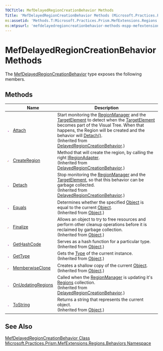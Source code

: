 ```yaml
---
TOCTitle: MefDelayedRegionCreationBehavior Methods
Title: 'MefDelayedRegionCreationBehavior Methods (Microsoft.Practices.Prism.MefExtensions.Regions.Behaviors)'
ms:assetid: 'Methods.T:Microsoft.Practices.Prism.MefExtensions.Regions.Behaviors.MefDelayedRegionCreationBehavior'
ms:mtpsurl: 'mefdelayedregioncreationbehavior-methods-mspp-mefextensions-regions-behaviors.md'
---
```


# MefDelayedRegionCreationBehavior Methods

The [MefDelayedRegionCreationBehavior](/patterns-practices/reference/mefdelayedregioncreationbehavior-class-mspp-mefextensions-regions-behaviors) type exposes the following members.

## Methods

<table>

<thead>
<tr class="header">
<th> </th>
<th>Name</th>
<th>Description</th>
</tr>
</thead>
<tbody>
<tr class="odd">
<td><img src="/patterns-practices/reference/images/public-method.gif" alt="Public method"/></td>
<td><a href="/patterns-practices/reference/delayedregioncreationbehavior-attach-method-mspp-regions-behaviors" data-raw-source="[Attach](/patterns-practices/reference/delayedregioncreationbehavior-attach-method-mspp-regions-behaviors)">Attach</a></td>
<td><div class="summary">
Start monitoring the <a href="/patterns-practices/reference/regionmanager-class-mspp-regions" data-raw-source="[RegionManager](/patterns-practices/reference/regionmanager-class-mspp-regions)">RegionManager</a> and the <a href="/patterns-practices/reference/delayedregioncreationbehavior-targetelement-property-mspp-regions-behaviors" data-raw-source="[TargetElement](/patterns-practices/reference/delayedregioncreationbehavior-targetelement-property-mspp-regions-behaviors)">TargetElement</a> to detect when the <a href="/patterns-practices/reference/delayedregioncreationbehavior-targetelement-property-mspp-regions-behaviors" data-raw-source="[TargetElement](/patterns-practices/reference/delayedregioncreationbehavior-targetelement-property-mspp-regions-behaviors)">TargetElement</a> becomes part of the Visual Tree. When that happens, the Region will be created and the behavior will <a href="/patterns-practices/reference/delayedregioncreationbehavior-detach-method-mspp-regions-behaviors" data-raw-source="[Detach()](/patterns-practices/reference/delayedregioncreationbehavior-detach-method-mspp-regions-behaviors)">Detach()</a>.
</div>
(Inherited from <a href="/patterns-practices/reference/delayedregioncreationbehavior-class-mspp-regions-behaviors" data-raw-source="[DelayedRegionCreationBehavior](/patterns-practices/reference/delayedregioncreationbehavior-class-mspp-regions-behaviors)">DelayedRegionCreationBehavior</a>.)</td>
</tr>
<tr class="even">
<td><img src="/patterns-practices/reference/images/protmethod.gif" alt="Protected method"/></td>
<td><a href="/patterns-practices/reference/delayedregioncreationbehavior-createregion-method-mspp-regions-behaviors" data-raw-source="[CreateRegion](/patterns-practices/reference/delayedregioncreationbehavior-createregion-method-mspp-regions-behaviors)">CreateRegion</a></td>
<td><div class="summary">
Method that will create the region, by calling the right <a href="/patterns-practices/reference/iregionadapter-interface-mspp-regions" data-raw-source="[IRegionAdapter](/patterns-practices/reference/iregionadapter-interface-mspp-regions)">IRegionAdapter</a>.
</div>
(Inherited from <a href="/patterns-practices/reference/delayedregioncreationbehavior-class-mspp-regions-behaviors" data-raw-source="[DelayedRegionCreationBehavior](/patterns-practices/reference/delayedregioncreationbehavior-class-mspp-regions-behaviors)">DelayedRegionCreationBehavior</a>.)</td>
</tr>
<tr class="odd">
<td><img src="/patterns-practices/reference/images/public-method.gif" alt="Public method"/></td>
<td><a href="/patterns-practices/reference/delayedregioncreationbehavior-detach-method-mspp-regions-behaviors" data-raw-source="[Detach](/patterns-practices/reference/delayedregioncreationbehavior-detach-method-mspp-regions-behaviors)">Detach</a></td>
<td><div class="summary">
Stop monitoring the <a href="/patterns-practices/reference/regionmanager-class-mspp-regions" data-raw-source="[RegionManager](/patterns-practices/reference/regionmanager-class-mspp-regions)">RegionManager</a> and the <a href="/patterns-practices/reference/delayedregioncreationbehavior-targetelement-property-mspp-regions-behaviors" data-raw-source="[TargetElement](/patterns-practices/reference/delayedregioncreationbehavior-targetelement-property-mspp-regions-behaviors)">TargetElement</a>, so that this behavior can be garbage collected.
</div>
(Inherited from <a href="/patterns-practices/reference/delayedregioncreationbehavior-class-mspp-regions-behaviors" data-raw-source="[DelayedRegionCreationBehavior](/patterns-practices/reference/delayedregioncreationbehavior-class-mspp-regions-behaviors)">DelayedRegionCreationBehavior</a>.)</td>
</tr>
<tr class="even">
<td><img src="/patterns-practices/reference/images/public-method.gif" alt="Public method"/></td>
<td><a href="http://msdn.microsoft.com/en-us/library/bsc2ak47" data-raw-source="[Equals](http://msdn.microsoft.com/en-us/library/bsc2ak47)">Equals</a></td>
<td><div class="summary">
Determines whether the specified <a href="http://msdn.microsoft.com/en-us/library/e5kfa45b" data-raw-source="[Object](http://msdn.microsoft.com/en-us/library/e5kfa45b)">Object</a> is equal to the current <a href="http://msdn.microsoft.com/en-us/library/e5kfa45b" data-raw-source="[Object](http://msdn.microsoft.com/en-us/library/e5kfa45b)">Object</a>.
</div>
(Inherited from <a href="http://msdn.microsoft.com/en-us/library/e5kfa45b" data-raw-source="[Object](http://msdn.microsoft.com/en-us/library/e5kfa45b)">Object</a>.)</td>
</tr>
<tr class="odd">
<td><img src="/patterns-practices/reference/images/protmethod.gif" alt="Protected method"/></td>
<td><a href="http://msdn.microsoft.com/en-us/library/4k87zsw7" data-raw-source="[Finalize](http://msdn.microsoft.com/en-us/library/4k87zsw7)">Finalize</a></td>
<td><div class="summary">
Allows an object to try to free resources and perform other cleanup operations before it is reclaimed by garbage collection.
</div>
(Inherited from <a href="http://msdn.microsoft.com/en-us/library/e5kfa45b" data-raw-source="[Object](http://msdn.microsoft.com/en-us/library/e5kfa45b)">Object</a>.)</td>
</tr>
<tr class="even">
<td><img src="/patterns-practices/reference/images/public-method.gif" alt="Public method"/></td>
<td><a href="http://msdn.microsoft.com/en-us/library/zdee4b3y" data-raw-source="[GetHashCode](http://msdn.microsoft.com/en-us/library/zdee4b3y)">GetHashCode</a></td>
<td><div class="summary">
Serves as a hash function for a particular type.
</div>
(Inherited from <a href="http://msdn.microsoft.com/en-us/library/e5kfa45b" data-raw-source="[Object](http://msdn.microsoft.com/en-us/library/e5kfa45b)">Object</a>.)</td>
</tr>
<tr class="odd">
<td><img src="/patterns-practices/reference/images/public-method.gif" alt="Public method"/></td>
<td><a href="http://msdn.microsoft.com/en-us/library/dfwy45w9" data-raw-source="[GetType](http://msdn.microsoft.com/en-us/library/dfwy45w9)">GetType</a></td>
<td><div class="summary">
Gets the <a href="http://msdn.microsoft.com/en-us/library/42892f65" data-raw-source="[Type](http://msdn.microsoft.com/en-us/library/42892f65)">Type</a> of the current instance.
</div>
(Inherited from <a href="http://msdn.microsoft.com/en-us/library/e5kfa45b" data-raw-source="[Object](http://msdn.microsoft.com/en-us/library/e5kfa45b)">Object</a>.)</td>
</tr>
<tr class="even">
<td><img src="/patterns-practices/reference/images/protmethod.gif" alt="Protected method"/></td>
<td><a href="http://msdn.microsoft.com/en-us/library/57ctke0a" data-raw-source="[MemberwiseClone](http://msdn.microsoft.com/en-us/library/57ctke0a)">MemberwiseClone</a></td>
<td><div class="summary">
Creates a shallow copy of the current <a href="http://msdn.microsoft.com/en-us/library/e5kfa45b" data-raw-source="[Object](http://msdn.microsoft.com/en-us/library/e5kfa45b)">Object</a>.
</div>
(Inherited from <a href="http://msdn.microsoft.com/en-us/library/e5kfa45b" data-raw-source="[Object](http://msdn.microsoft.com/en-us/library/e5kfa45b)">Object</a>.)</td>
</tr>
<tr class="odd">
<td><img src="/patterns-practices/reference/images/public-method.gif" alt="Public method"/></td>
<td><a href="/patterns-practices/reference/delayedregioncreationbehavior-onupdatingregions-method-mspp-regions-behaviors" data-raw-source="[OnUpdatingRegions](/patterns-practices/reference/delayedregioncreationbehavior-onupdatingregions-method-mspp-regions-behaviors)">OnUpdatingRegions</a></td>
<td><div class="summary">
Called when the <a href="/patterns-practices/reference/regionmanager-class-mspp-regions" data-raw-source="[RegionManager](/patterns-practices/reference/regionmanager-class-mspp-regions)">RegionManager</a> is updating it&#39;s <a href="/patterns-practices/reference/regionmanager-regions-property-mspp-regions" data-raw-source="[Regions](/patterns-practices/reference/regionmanager-regions-property-mspp-regions)">Regions</a> collection.
</div>
(Inherited from <a href="/patterns-practices/reference/delayedregioncreationbehavior-class-mspp-regions-behaviors" data-raw-source="[DelayedRegionCreationBehavior](/patterns-practices/reference/delayedregioncreationbehavior-class-mspp-regions-behaviors)">DelayedRegionCreationBehavior</a>.)</td>
</tr>
<tr class="even">
<td><img src="/patterns-practices/reference/images/public-method.gif" alt="Public method"/></td>
<td><a href="http://msdn.microsoft.com/en-us/library/7bxwbwt2" data-raw-source="[ToString](http://msdn.microsoft.com/en-us/library/7bxwbwt2)">ToString</a></td>
<td><div class="summary">
Returns a string that represents the current object.
</div>
(Inherited from <a href="http://msdn.microsoft.com/en-us/library/e5kfa45b" data-raw-source="[Object](http://msdn.microsoft.com/en-us/library/e5kfa45b)">Object</a>.)</td>
</tr>
</tbody>
</table>

## See Also

[MefDelayedRegionCreationBehavior Class](/patterns-practices/reference/mefdelayedregioncreationbehavior-class-mspp-mefextensions-regions-behaviors)  
[Microsoft.Practices.Prism.MefExtensions.Regions.Behaviors Namespace](/patterns-practices/reference/mspp-mefextensions-regions-behaviors-namespace)  